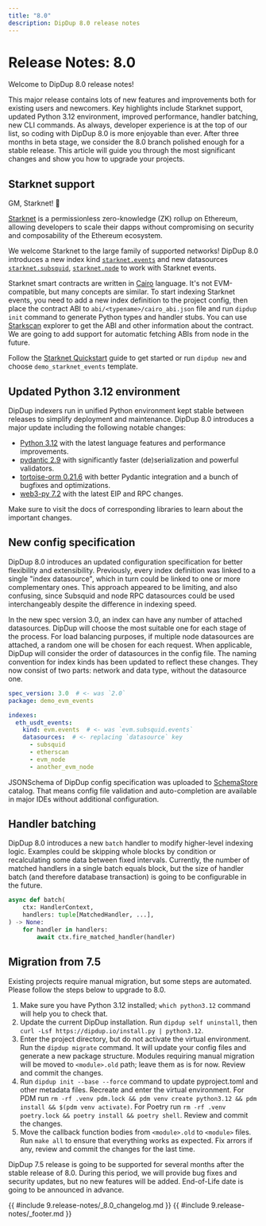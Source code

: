```yaml
---
title: "8.0"
description: DipDup 8.0 release notes
---
```


<!-- markdownlint-disable no-inline-html -->

# Release Notes: 8.0

Welcome to DipDup 8.0 release notes!

This major release contains lots of new features and improvements both for existing users and newcomers. Key highlights include Starknet support, updated Python 3.12 environment, improved performance, handler batching, new CLI commands. As always, developer experience is at the top of our list, so coding with DipDup 8.0 is more enjoyable than ever. After three months in beta stage, we consider the 8.0 branch polished enough for a stable release. This article will guide you through the most significant changes and show you how to upgrade your projects.

## Starknet support

GM, Starknet! 🐺

[Starknet](https://docs.starknet.io/) is a permissionless zero-knowledge (ZK) rollup on Ethereum, allowing developers to scale their dapps without compromising on security and composability of the Ethereum ecosystem.

We welcome Starknet to the large family of supported networks! DipDup 8.0 introduces a new index kind [`starknet.events`](../2.indexes/3.starknet_events.md) and new datasources [`starknet.subsquid`](../3.datasources/4.starknet_subsquid.md), [`starknet.node`](../3.datasources/5.starknet_node.md) to work with Starknet events.

Starknet smart contracts are written in [Cairo](https://github.com/starkware-libs/cairo) language. It's not EVM-compatible, but many concepts are similar. To start indexing Starknet events, you need to add a new index definition to the project config, then place the contract ABI to `abi/<typename>/cairo_abi.json` file and run `dipdup init` command to generate Python types and handler stubs. You can use [Starkscan](https://starkscan.co/contract/0x068f5c6a61780768455de69077e07e89787839bf8166decfbf92b645209c0fb8#class-code-history) explorer to get the ABI and other information about the contract. We are going to add support for automatic fetching ABIs from node in the future.

Follow the [Starknet Quickstart](../0.quickstart-starknet.md) guide to get started or run `dipdup new` and choose `demo_starknet_events` template.

## Updated Python 3.12 environment

DipDup indexers run in unified Python environment kept stable between releases to simplify deployment and maintenance. DipDup 8.0 introduces a major update including the following notable changes:

- [Python 3.12](https://docs.python.org/release/3.12.0/whatsnew/3.12.html) with the latest language features and performance improvements.
- [pydantic 2.9](https://docs.pydantic.dev/dev/migration/#migration-guide) with significantly faster (de)serialization and powerful validators.
- [tortoise-orm 0.21.6](https://tortoise.github.io/CHANGELOG.html) with better Pydantic integration and a bunch of bugfixes and optimizations.
- [web3-py 7.2](https://web3py.readthedocs.io/en/stable/migration.html#migrating-v6-to-v7) with the latest EIP and RPC changes.

Make sure to visit the docs of corresponding libraries to learn about the important changes.

## New config specification

DipDup 8.0 introduces an updated configuration specification for better flexibility and extensibility. Previously, every index definition was linked to a single "index datasource", which in turn could be linked to one or more complementary ones. This approach appeared to be limiting, and also confusing, since Subsquid and node RPC datasources could be used interchangeably despite the difference in indexing speed.

In the new spec version 3.0, an index can have any number of attached datasources. DipDup will choose the most suitable one for each stage of the process. For load balancing purposes, if multiple node datasources are attached, a random one will be chosen for each request. When applicable, DipDup will consider the order of datasources in the config file. The naming convention for index kinds has been updated to reflect these changes. They now consist of two parts: network and data type, without the datasource one.

```yaml
spec_version: 3.0  # <- was `2.0`
package: demo_evm_events

indexes:
  eth_usdt_events:
    kind: evm.events  # <- was `evm.subsquid.events`
    datasources:  # <- replacing `datasource` key
      - subsquid
      - etherscan
      - evm_node
      - another_evm_node
```

JSONSchema of DipDup config specification was uploaded to [SchemaStore](https://github.com/SchemaStore/schemastore) catalog. That means config file validation and auto-completion are available in major IDEs without additional configuration.

<!-- <img src="../public/vscode-autocomplete.png" alt="VSCode autocomplete" style="max-width: 500px; margin: auto; display: block;" /> -->

## Handler batching

DipDup 8.0 introduces a new `batch` handler to modify higher-level indexing logic.  Examples could be skipping whole blocks by condition or recalculating some data between fixed intervals. Currently, the number of matched handlers in a single batch equals block, but the size of handler batch (and therefore database transaction) is going to be configurable in the future.

```python [handlers/batch.py]
async def batch(
    ctx: HandlerContext,
    handlers: tuple[MatchedHandler, ...],
) -> None:
    for handler in handlers:
        await ctx.fire_matched_handler(handler)
```

## Migration from 7.5

Existing projects require manual migration, but some steps are automated. Please follow the steps below to upgrade to 8.0.

1. Make sure you have Python 3.12 installed; `which python3.12` command will help you to check that.
2. Update the current DipDup installation. Run `dipdup self uninstall`, then `curl -Lsf https://dipdup.io/install.py | python3.12`.
3. Enter the project directory, but do not activate the virtual environment. Run the `dipdup migrate` command. It will update your config files and generate a new package structure. Modules requiring manual migration will be moved to `<module>.old` path; leave them as is for now. Review and commit the changes.
4. Run `dipdup init --base --force` command to update pyproject.toml and other metadata files. Recreate and enter the virtual environment. For PDM run `rm -rf .venv pdm.lock && pdm venv create python3.12 && pdm install && $(pdm venv activate)`. For Poetry run `rm -rf .venv poetry.lock && poetry install && poetry shell`. Review and commit the changes.
5. Move the callback function bodies from `<module>.old` to `<module>` files. Run `make all` to ensure that everything works as expected. Fix arrors if any, review and commit the changes for the last time.

DipDup 7.5 release is going to be supported for several months after the stable release of 8.0. During this period, we will provide bug fixes and security updates, but no new features will be added. End-of-Life date is going to be announced in advance.

{{ #include 9.release-notes/_8.0_changelog.md }}
{{ #include 9.release-notes/_footer.md }}
